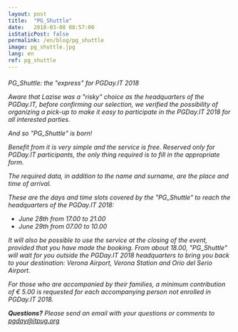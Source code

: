 ```yaml
---
layout: post
title:  "PG_Shuttle"
date:   2018-03-08 00:57:00
isStaticPost: false
permalink: /en/blog/pg_shuttle
image: pg_shuttle.jpg
lang: en
ref: pg_shuttle
---
```


<h6>PG_Shuttle: the "express" for PGDay.IT 2018</ h6>

Aware that Lazise was a "risky" choice as the headquarters of the PGDay.IT, before confirming our selection, we verified the possibility of organizing a pick-up to make it easy to participate in the PGDay.IT 2018 for all interested parties.

And so "PG_Shuttle" is born!

Benefit from it is very simple and the service is free. Reserved only for PGDay.IT participants, the only thing required is to fill in the appropriate form.

The required data, in addition to the name and surname, are the place and time of arrival.

These are the days and time slots covered by the "PG_Shuttle" to reach the headquarters of the PGDay.IT 2018:

* June 28th from 17.00 to 21.00
* June 29th from 07.00 to 10.00

It will also be possible to use the service at the closing of the event, provided that you have made the booking. From about 18.00, "PG_Shuttle" will wait for you outside the PGDay.IT 2018 headquarters to bring you back to your destination: Verona Airport, Verona Station and Orio del Serio Airport.

For those who are accompanied by their families, a minimum contribution of € 5.00 is requested for each accompanying person not enrolled in PGDay.IT 2018.

**Questions?** Please send an email with your questions or comments to [pgday@itpug.org](mailto:pgday@itpug.org)
